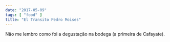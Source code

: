```yaml
---
date: "2017-05-09"
tags: [ "food" ]
title: "El Transito Pedro Moises"
---
```

Não me lembro como foi a degustação na bodega (a primeira de Cafayate).
